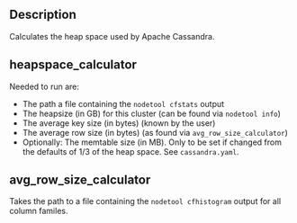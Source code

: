 Description
-----------

Calculates the heap space used by Apache Cassandra.

heapspace_calculator
--------------------

Needed to run are:

* The path a file containing the `nodetool cfstats` output
* The heapsize (in GB) for this cluster (can be found via `nodetool info`)
* The average key size (in bytes) (known by the user)
* The average row size (in bytes) (as found via `avg_row_size_calculator`)
* Optionally: The memtable size (in MB). Only to be set if changed from the
  defaults of 1/3 of the heap space. See `cassandra.yaml`.

avg_row_size_calculator
-----------------------

Takes the path to a file containing the `nodetool cfhistogram` output for all
column familes.
